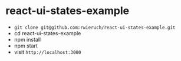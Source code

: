 # react-ui-states-example

* `git clone git@github.com:rwieruch/react-ui-states-example.git`
* cd react-ui-states-example
* npm install
* npm start
* visit `http://localhost:3000`
